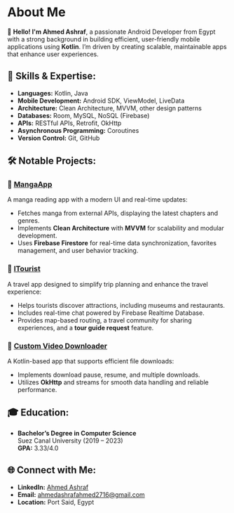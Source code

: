 # About Me

👋 **Hello! I'm Ahmed Ashraf**, a passionate Android Developer from Egypt with a strong background in building efficient, user-friendly mobile applications using **Kotlin**. I’m driven by creating scalable, maintainable apps that enhance user experiences.

## 🚀 Skills & Expertise:
- **Languages:** Kotlin, Java 
- **Mobile Development:** Android SDK, ViewModel, LiveData  
- **Architecture:** Clean Architecture, MVVM, other design patterns  
- **Databases:** Room, MySQL, NoSQL (Firebase)  
- **APIs:** RESTful APIs, Retrofit, OkHttp  
- **Asynchronous Programming:** Coroutines  
- **Version Control:** Git, GitHub  

## 🛠️ Notable Projects:
### 🔹 [MangaApp](https://github.com/Ahmed-Ashraf24/MangaApp)
A manga reading app with a modern UI and real-time updates:
- Fetches manga from external APIs, displaying the latest chapters and genres.
- Implements **Clean Architecture** with **MVVM** for scalability and modular development.
- Uses **Firebase Firestore** for real-time data synchronization, favorites management, and user behavior tracking.

### 🔹 [ITourist](https://github.com/Ahmed-Ashraf24/Itourist)  
A travel app designed to simplify trip planning and enhance the travel experience:
- Helps tourists discover attractions, including museums and restaurants.
- Includes real-time chat powered by Firebase Realtime Database.
- Provides map-based routing, a travel community for sharing experiences, and a **tour guide request** feature.

### 🔹 [Custom Video Downloader](https://github.com/Ahmed-Ashraf24/VideoDownloader)  
A Kotlin-based app that supports efficient file downloads:
- Implements download pause, resume, and multiple downloads.
- Utilizes **OkHttp** and streams for smooth data handling and reliable performance.

## 🎓 Education:
- **Bachelor’s Degree in Computer Science**  
  Suez Canal University (2019 – 2023)  
  **GPA:** 3.33/4.0  

## 🌐 Connect with Me:
- **LinkedIn:** [Ahmed Ashraf](https://www.linkedin.com/in/ahmed-ashraf-1a4052200/)  
- **Email:** ahmedashrafahmed2716@gmail.com  
- **Location:** Port Said, Egypt  
